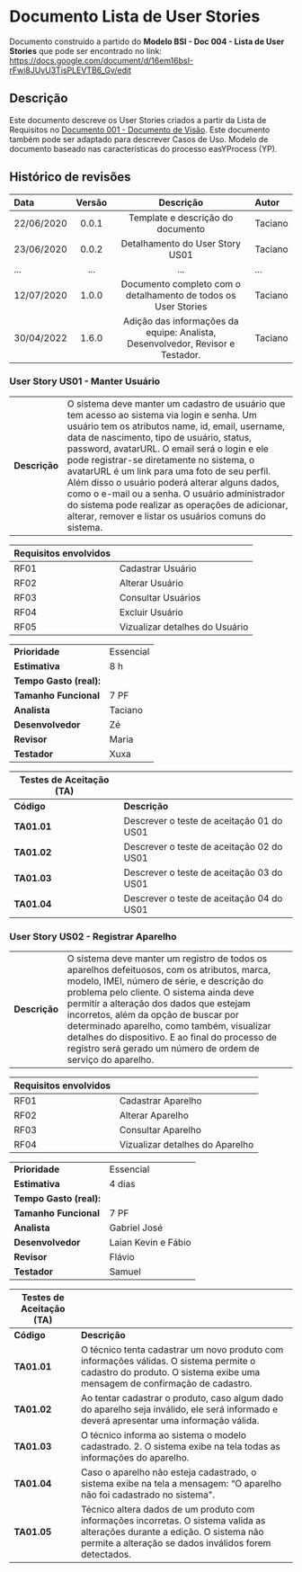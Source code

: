 
# Documento Lista de User Stories

Documento construído a partido do **Modelo BSI - Doc 004 - Lista de User Stories** que pode ser encontrado no
link: https://docs.google.com/document/d/16em16bsI-rFwi8JUyU3TisPLEVTB6_Gv/edit

## Descrição

Este documento descreve os User Stories criados a partir da Lista de Requisitos no [Documento 001 - Documento de Visão](doc-visao.md). Este documento também pode ser adaptado para descrever Casos de Uso. Modelo de documento baseado nas características do processo easYProcess (YP).

## Histórico de revisões

| Data       | Versão  | Descrição                          | Autor                          |
| :--------- | :-----: | :--------------------------------: | :----------------------------- |
| 22/06/2020 | 0.0.1   | Template e descrição do documento  | Taciano |
| 23/06/2020 | 0.0.2   | Detalhamento do User Story US01    | Taciano |
| ...        | ...     | ...                                | ...     |
| 12/07/2020 | 1.0.0   | Documento completo com o detalhamento de todos os User Stories | Taciano     |
| 30/04/2022 | 1.6.0   | Adição das informações da equipe: Analista, Desenvolvedor, Revisor e Testador. | Taciano |



### User Story US01 - Manter Usuário

|               |                                                                |
| ------------- | :------------------------------------------------------------- |
| **Descrição** | O sistema deve manter um cadastro de usuário que tem acesso ao sistema via login e senha. Um usuário tem os atributos name, id, email, username, data de nascimento, tipo de usuário, status, password, avatarURL. O email será o login e ele pode registrar-se diretamente no sistema, o avatarURL é um link para uma foto de seu perfil. Além disso o usuário poderá alterar alguns dados, como o e-mail ou a senha. O usuário administrador do sistema pode realizar as operações de adicionar, alterar, remover e listar os usuários comuns do sistema. |

| **Requisitos envolvidos** |                                                    |
| ------------- | :------------------------------------------------------------- |
| RF01          | Cadastrar Usuário |
| RF02          | Alterar Usuário  |
| RF03          | Consultar Usuários        |
| RF04          | Excluir Usuário |
| RF05          | Vizualizar detalhes do Usuário |

|                           |                                     |
| ------------------------- | ----------------------------------- | 
| **Prioridade**            | Essencial                           | 
| **Estimativa**            | 8 h                                 | 
| **Tempo Gasto (real):**   |                                     | 
| **Tamanho Funcional**     | 7 PF                                | 
| **Analista**              | Taciano                             | 
| **Desenvolvedor**         | Zé                                  | 
| **Revisor**               | Maria                               | 
| **Testador**              | Xuxa                                | 


| Testes de Aceitação (TA) |  |
| ----------- | --------- |
| **Código**      | **Descrição** |
| **TA01.01** | Descrever o teste de aceitação 01 do US01 |
| **TA01.02** | Descrever o teste de aceitação 02 do US01 |
| **TA01.03** | Descrever o teste de aceitação 03 do US01 |
| **TA01.04** | Descrever o teste de aceitação 04 do US01 |

### User Story US02 - Registrar Aparelho

|               |                                                                |
| ------------- | :------------------------------------------------------------- |
| **Descrição** | O sistema deve manter um registro de todos os aparelhos defeituosos, com os atributos, marca, modelo, IMEI, número de série, e descrição do problema pelo cliente. O sistema ainda deve permitir a alteração dos dados que estejam incorretos, além da opção de buscar por determinado aparelho, como também, visualizar detalhes do dispositivo. E ao final do processo de registro será gerado um número de ordem de serviço do aparelho. 

| **Requisitos envolvidos** |                                                    |
| ------------- | :------------------------------------------------------------- |
| RF01          | Cadastrar Aparelho |
| RF02          | Alterar Aparelho  |
| RF03          | Consultar Aparelho  |
| RF04          | Vizualizar detalhes do Aparelho |

|                           |                                     |
| ------------------------- | ----------------------------------- | 
| **Prioridade**            | Essencial                           | 
| **Estimativa**            | 4 dias                              | 
| **Tempo Gasto (real):**   |                                     | 
| **Tamanho Funcional**     | 7 PF                                | 
| **Analista**              | Gabriel José                        | 
| **Desenvolvedor**         | Laian Kevin e Fábio                 | 
| **Revisor**               | Flávio                              | 
| **Testador**              | Samuel                              | 


| Testes de Aceitação (TA) |  |
| ----------- | --------- |
| **Código**  | **Descrição** |
| **TA01.01** | O técnico tenta cadastrar um novo produto com informações válidas. O sistema permite o cadastro do produto. O sistema exibe uma  mensagem de confirmação de cadastro. |
| **TA01.02** | Ao tentar cadastrar o produto,  caso algum dado do aparelho seja inválido, ele será informado e deverá apresentar uma informação válida. |
| **TA01.03** | O técnico informa ao sistema o modelo cadastrado. 2. O sistema exibe na tela todas as informações do aparelho. |
| **TA01.04** | Caso o aparelho não esteja cadastrado, o sistema exibe na tela a mensagem: “O aparelho não foi cadastrado no sistema". |
| **TA01.05** | Técnico altera dados de um produto com informações incorretas. O sistema valida as alterações durante a edição. O sistema não permite a alteração se dados inválidos forem detectados. |



